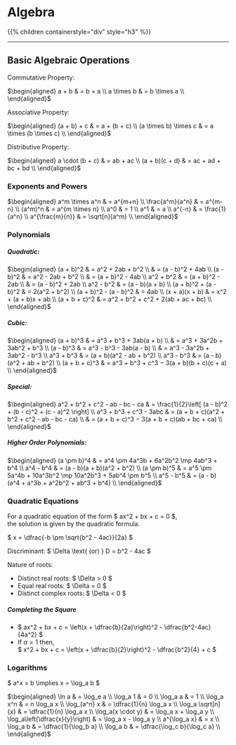 # Algebra

{{% children containerstyle="div" style="h3" %}}

---

## Basic Algebraic Operations

Commutative Property:

$\begin{aligned}
a + b & = b + a \\
a \times b & = b \times a \\
\end{aligned}$

Associative Property:

$\begin{aligned}
(a + b) + c & = a + (b + c) \\
(a \times b) \times c & = a \times (b \times c) \\
\end{aligned}$

Distributive Property:

$\begin{aligned}
a \cdot (b + c) & = ab + ac \\
(a + b)(c + d) & = ac + ad + bc + bd \\
\end{aligned}$

### Exponents and Powers

$\begin{aligned}
a^m \times a^n & = a^{m+n} \\
\frac{a^m}{a^n} & = a^{m-n} \\
(a^m)^n & = a^{m \times n} \\
a^0 & = 1 \\
a^1 & = a \\
a^{-n} & = \frac{1}{a^n} \\
a^{\frac{m}{n}} & = \sqrt[n]{a^m} \\
\end{aligned}$

### Polynomials

##### Quadratic:

$\begin{aligned}
(a + b)^2 & = a^2 + 2ab + b^2 \\
& = (a - b)^2 + 4ab \\
(a - b)^2 & = a^2 - 2ab + b^2 \\
& = (a + b)^2 - 4ab \\
a^2 + b^2 & = (a + b)^2 - 2ab \\
& = (a - b)^2 + 2ab \\
a^2 - b^2 & = (a - b)(a + b) \\
(a + b)^2 + (a - b)^2 & = 2(a^2 + b^2) \\
(a + b)^2 - (a - b)^2 & = 4ab \\
(x + a)(x + b) & = x^2 + (a + b)x + ab \\
(a + b + c)^2 & = a^2 + b^2 + c^2 + 2(ab + ac + bc) \\
\end{aligned}$

##### Cubic:

$\begin{aligned}
(a + b)^3 & = a^3 + b^3 + 3ab(a + b) \\
& = a^3 + 3a^2b + 3ab^2 + b^3 \\
(a - b)^3 & = a^3 - b^3 - 3ab(a - b) \\
& = a^3 - 3a^2b + 3ab^2 - b^3 \\
a^3 + b^3 & = (a + b)(a^2 - ab + b^2) \\
a^3 - b^3 & = (a - b)(a^2 + ab + b^2) \\
(a + b + c)^3 & = a^3 + b^3 + c^3 − 3(a + b)(b + c)(c + a) \\
\end{aligned}$

##### Special:

$\begin{aligned}
a^2 + b^2 + c^2 - ab - bc - ca & = \frac{1}{2}\left[ (a - b)^2 + (b - c)^2 + (c - a)^2 \right] \\
a^3 + b^3 + c^3 - 3abc & = (a + b + c)(a^2 + b^2 + c^2 - ab - bc - ca) \\
& = (a + b + c)^3 − 3(a + b + c)(ab + bc + ca) \\
\end{aligned}$

##### Higher Order Polynomials:

$\begin{aligned}
(a \pm b)^4 & = a^4 \pm 4a^3b + 6a^2b^2 \mp 4ab^3 + b^4 \\
a^4 - b^4 & = (a - b)(a + b)(a^2 + b^2) \\
(a \pm b)^5 & = a^5 \pm 5a^4b + 10a^3b^2 \mp 10a^2b^3 + 5ab^4 \pm b^5 \\
a^5 - b^5 & = (a - b)(a^4 + a^3b + a^2b^2 + ab^3 + b^4) \\
\end{aligned}$

### Quadratic Equations

For a quadratic equation of the form $ ax^2 + bx + c = 0 $,  
the solution is given by the quadratic formula.

$ x = \dfrac{-b \pm \sqrt{b^2 - 4ac}}{2a} $

Discriminant: $ \Delta \text{ (or) } D = b^2 - 4ac $

Nature of roots:
- Distinct real roots: $ \Delta > 0 $
- Equal real roots: $ \Delta = 0 $
- Distinct complex roots: $ \Delta < 0 $

##### Completing the Square

- $ ax^2 + bx + c = \left(x + \dfrac{b}{2a}\right)^2 - \dfrac{b^2-4ac}{4a^2} $
- If $a = 1$ then,  
  $ x^2 + bx + c = \left(x + \dfrac{b}{2}\right)^2 - \dfrac{b^2}{4} + c $

### Logarithms

$ a^x = b \implies x = \log_a b $

$\begin{aligned}
\ln a & = \log_e a \\
\log_a 1 & = 0 \\
\log_a a & = 1 \\
\log_a x^n & = n \log_a x \\
\log_{a^n} x & = \dfrac{1}{n} \log_a x \\
\log_a \sqrt[n]{x} & = \dfrac{1}{n} \log_a x \\
\log_a(x \cdot y) & = \log_a x + \log_a y \\
\log_a\left(\dfrac{x}{y}\right) & = \log_a x - \log_a y \\
a^{\log_a x} & = x \\
\log_a b & = \dfrac{1}{\log_b a} \\
\log_a b & = \dfrac{\log_c b}{\log_c a} \\
\end{aligned}$

